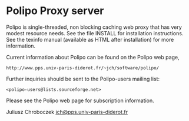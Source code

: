 Polipo Proxy server
=============

Polipo is single-threaded, non blocking caching web proxy that has
very modest resource needs.  See the file INSTALL for installation
instructions.  See the texinfo manual (available as HTML after
installation) for more information.

Current information about Polipo can be found on the Polipo web page,

    http://www.pps.univ-paris-diderot.fr/~jch/software/polipo/

Further inquiries should be sent to the Polipo-users mailing list:

    <polipo-users@lists.sourceforge.net>

Please see the Polipo web page for subscription information.


Juliusz Chroboczek
<jch@pps.univ-paris-diderot.fr>
